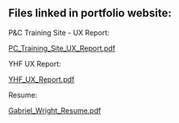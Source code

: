 ## Files linked in portfolio website:

P&C Training Site - UX Report:

[PC_Training_Site_UX_Report.pdf](https://github.com/gabrielwright1/portfolio-files/files/8741647/PC_Training_Site_UX_Report.pdf)


YHF UX Report:

[YHF_UX_Report.pdf](https://github.com/gabrielwright1/portfolio-files/files/8741652/YHF_UX_Report.pdf)

Resume:

[Gabriel_Wright_Resume.pdf](https://github.com/gabrielwright1/portfolio-files/files/8742439/Gabriel_Wright_Resume.pdf)
